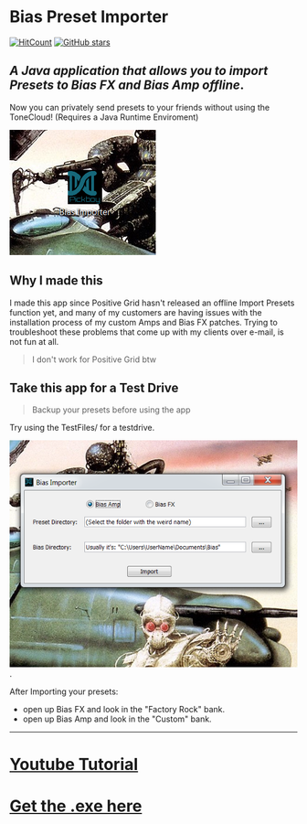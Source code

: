 # Bias Preset Importer

[![HitCount](http://hits.dwyl.io/catman85/Bias-Importer.svg)](http://hits.dwyl.io/catman85/Bias-Importer)
[![GitHub stars](https://img.shields.io/github/stars/catman85/Bias-Importer.svg)](https://github.com/catman85/Bias-Importer/stargazers)

## _A Java application that allows you to import Presets to Bias FX and Bias Amp offline_.

Now you can privately send presets to your friends without using the ToneCloud! (Requires a Java Runtime Enviroment)

![final.PNG](pics/final.PNG)

## Why I made this
I made this app since Positive Grid hasn't released an offline Import Presets function yet, and many of my customers are having issues with the installation process of my custom Amps and Bias FX patches. Trying to troubleshoot these problems that come up with my clients over e-mail, is not fun at all.    

>I don't work for Positive Grid btw

## Take this app for a Test Drive

>Backup your presets before using the app

Try using the TestFiles/ for a testdrive.

![pic.PNG](pics/pic.PNG).

After Importing your presets: 
- open up Bias FX and look in the "Factory Rock" bank.
- open up Bias Amp and look in the "Custom" bank.

------------
# [Youtube Tutorial](https://www.youtube.com/watch?v=kRq9uLDhsAA)

# [Get the .exe here](https://jimmypickboy.wordpress.com/2016/12/27/bias-preset-importer-application-for-windows/)
